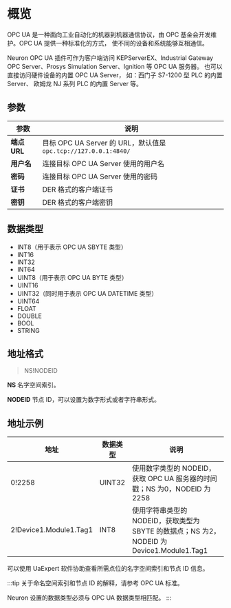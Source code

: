 # 概览

OPC UA 是一种面向工业自动化的机器到机器通信协议，由 OPC 基金会开发维护。OPC UA 提供一种标准化的方式， 使不同的设备和系统能够互相通信。

Neuron OPC UA 插件可作为客户端访问 KEPServerEX、Industrial Gateway OPC Server、Prosys Simulation Server、Ignition 等 OPC UA 服务器。 也可以直接访问硬件设备的内置 OPC UA Server， 如：西门子 S7-1200 型 PLC 的内置 Server、 欧姆龙 NJ 系列 PLC 的内置 Server 等。

## 参数

|  参数              | 说明                        |
| ----------------- | --------------------------- |
| **端点 URL**      | 目标 OPC UA Server 的 URL，默认值是`opc.tcp://127.0.0.1:4840/` |
| **用户名**        | 连接目标 OPC UA Server 使用的用户名     |
| **密码**          | 连接目标 OPC UA Server 使用的密码       |
| **证书**          | DER 格式的客户端证书          |
| **密钥**          | DER 格式的客户端密钥   |

## 数据类型

* INT8（用于表示 OPC UA SBYTE 类型）
* INT16
* INT32
* INT64
* UINT8（用于表示 OPC UA BYTE 类型）
* UINT16
* UINT32（同时用于表示 OPC UA DATETIME 类型）
* UINT64
* FLOAT
* DOUBLE
* BOOL
* STRING

## 地址格式

> NS!NODEID</span>

**NS** 名字空间索引。

**NODEID** 节点 ID，可以设置为数字形式或者字符串形式。

## 地址示例

| 地址                   | 数据类型 | 说明                                                         |
| ---------------------- | -------- | ------------------------------------------------------------ |
| 0!2258                 | UINT32   | 使用数字类型的 NODEID，获取 OPC UA 服务器的时间戳；NS 为0，NODEID 为2258 |
| 2!Device1.Module1.Tag1 | INT8     | 使用字符串类型的 NODEID，获取类型为 SBYTE 的数据点；NS 为2，NODEID 为 Device1.Module1.Tag1 |

可以使用 UaExpert 软件协助查看所需点位的名字空间索引和节点 ID 信息。

:::tip
关于命名空间索引和节点 ID 的解释，请参考 OPC UA 标准。

Neuron 设置的数据类型必须与 OPC UA 数据类型相匹配。
:::
